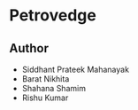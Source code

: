 # Petrovedge






## Author

- Siddhant Prateek Mahanayak
- Barat Nikhita
- Shahana Shamim
- Rishu Kumar 